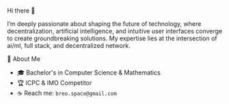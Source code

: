 Hi there 👋

I’m deeply passionate about shaping the future of technology, where decentralization, artificial intelligence, and intuitive user interfaces converge to create groundbreaking solutions. My expertise lies at the intersection of ai/ml, full stack, and decentralized network.

📌 About Me
- 🎓 Bachelor's in Computer Science & Mathematics
- 🏆 ICPC & IMO Competitor
- ☕ Reach me: `breo.space@gmail.com`
